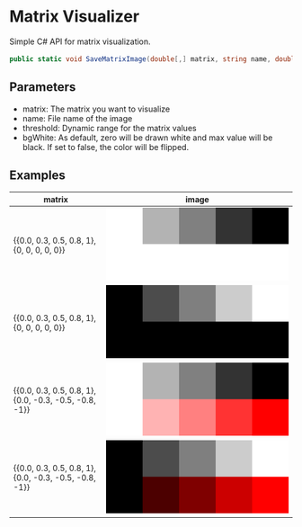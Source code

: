 # Matrix Visualizer

Simple C# API for matrix visualization.

```csharp
public static void SaveMatrixImage(double[,] matrix, string name, double threshold = double.MaxValue, bool bgWhite = true)
```

## Parameters
- matrix: The matrix you want to visualize
- name: File name of the image
- threshold: Dynamic range for the matrix values
- bgWhite: As default, zero will be drawn white and max value will be black. If set to false, the color will be flipped.

## Examples
| matrix | image |
|---|---|
| {{0.0, 0.3, 0.5, 0.8, 1},<br> {0, 0, 0, 0, 0}} | <img src="image/positive.png" width="400"> |
| {{0.0, 0.3, 0.5, 0.8, 1},<br> {0, 0, 0, 0, 0}} | <img src="image/positive-flipped.png" width="400"> |
| {{0.0, 0.3, 0.5, 0.8, 1},<br> {0.0, -0.3, -0.5, -0.8, -1}} | <img src="image/negative.png" width="400"> |
| {{0.0, 0.3, 0.5, 0.8, 1},<br> {0.0, -0.3, -0.5, -0.8, -1}} | <img src="image/negative-flipped.png" width="400"> |

